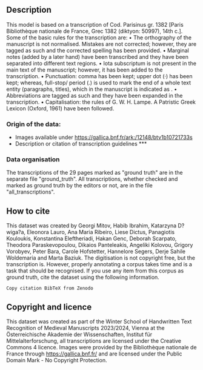 ## Description
This model is based on a transcription of Cod. Parisinus gr. 1382 [Paris Bibliothèque nationale de France, Grec 1382 (diktyon: 50997), 14th c.]. 
Some of the basic rules for the transcription are:
• The orthography of the manuscript is not normalised. Mistakes are not corrected; however, they are tagged as such and the corrected spelling has been provided.
• Marginal notes (added by a later hand) have been transcribed and they have been separated into different text regions.
• Iota subscriptum is not present in the main text of the manuscript; however, it has been added to the transcription.
• Punctuation: comma has been kept; upper dot (·) has been kept; whereas, full-stop/ period (.) is used to mark the end of a whole text entity (paragraphs, titles), which in the manuscript is indicated as .
• Abbreviations are tagged as such and they have been expanded in the transcription.
• Capitalisation: the rules of G. W. H. Lampe. A Patristic Greek Lexicon (Oxford, 1961) have been followed.

### Origin of the data:
- Images available under https://gallica.bnf.fr/ark:/12148/btv1b10721733s
- Description or citation of transcription guidelines ***

### Data organisation

The transcriptions of the 29 pages marked as "ground truth" are in the separate file "ground_truth". All transcriptions, whether checked and marked as ground truth by the editors or not, are in the file "all_transcriptions".


## How to cite
This dataset was created by Georgi Mitov, Habib Ibrahim, Katarzyna D?wiga?a, Eleonora Lauro, Ana Maria Ribeiro, Liese Dictus, Panagiotis Kouloukis, Konstantina Eleftheriadi, Hakan Genc, Deborah Scarpato, Theodora Paraskevopoulou, Dikaios Panteleakis, Angeliki Kolovou, Grigory Vorobyev, Peter Bara, Carole Hofstetter, Hannelore Segers, Derje Sahile Woldemaria and Marta Baziuk. The digitisation is not copyright free, but the transcription is. However, properly annotating a corpus takes time and is a task that should be recognised. If you use any item from this corpus as ground truth, cite the dataset using the following information.


```
Copy citation BibTeX from Zenodo
```

## Copyright and licence
This dataset was created as part of the Winter School of Handwritten Text Recognition of Medieval Manuscripts 2023/2024, Vienna at the Österreichische Akademie der Wissenschaften, Institut für Mittelalterforschung, all transcriptions are licensed under the Creative Commons 4 licence. Images were provided by the Bibliothèque nationale de France through https://gallica.bnf.fr/ and are licensed under the Public Domain Mark - No Copyright Protection.


